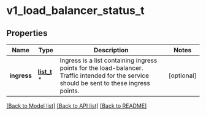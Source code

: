 # v1_load_balancer_status_t

## Properties
Name | Type | Description | Notes
------------ | ------------- | ------------- | -------------
**ingress** | [**list_t**](v1_load_balancer_ingress.md) \* | Ingress is a list containing ingress points for the load-balancer. Traffic intended for the service should be sent to these ingress points. | [optional] 

[[Back to Model list]](../README.md#documentation-for-models) [[Back to API list]](../README.md#documentation-for-api-endpoints) [[Back to README]](../README.md)


